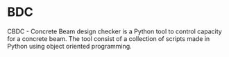 # BDC
CBDC -  Concrete Beam design checker is a Python tool to control capacity for a concrete beam. The tool consist of a collection of scripts made in Python using object oriented programming.
